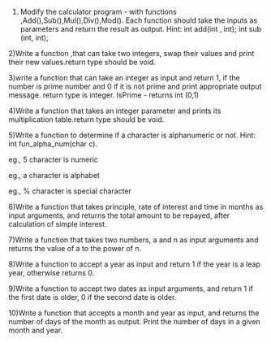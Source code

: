 1) Modify the calculator program - with functions ,Add(),Sub(),Mul(),Div(),Mod(). Each function should take the inputs as parameters and return the result as output.
Hint: int add(int , int);
int sub (int, int);

2)Write a function ,that can take two integers, swap their values and print their new values.return type should be void.

3)write a function that can take an integer as input and return 1, if the number is prime number and 0 if it is not prime and print appropriate output message.
return type is integer.
IsPrime - returns int (0,1)

4)Write a function that takes an integer parameter and prints its multiplication table.return type should be void.

5)Write a function to determine if a character is alphanumeric or not.
Hint: int fun_alpha_num(char c). 

eg., 5
character is numeric

eg., a
character is alphabet

eg., %
character is special character


6)Write a function that takes principle, rate of interest and time in months as input arguments, and returns the total amount to be repayed, after calculation of simple interest.


7)Write a function that takes two numbers, a and n as input arguments and returns the value of a to the power of n.


8)Write a function to accept a year as input and return 1 if the year is a leap year, otherwise returns  0.


9)Write a function to accept two dates as input arguments, and return 1 if the first date is older, 0 if the second date is older.


10)Write a function that accepts a month and year as input, and returns the number of days of the month as output. Print the number of days in a given month and year.
